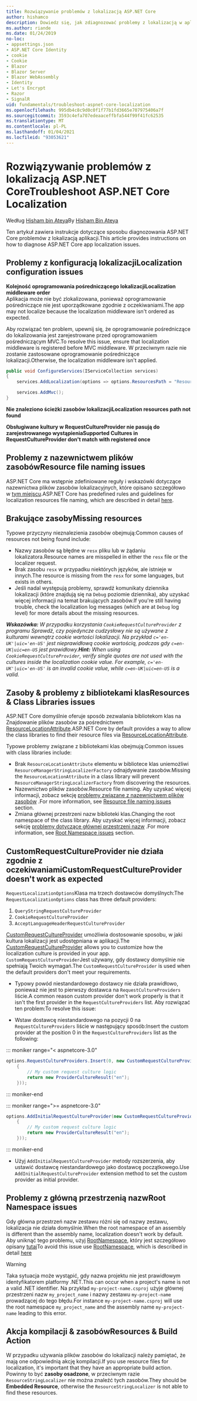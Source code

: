 ```yaml
---
title: Rozwiązywanie problemów z lokalizacją ASP.NET Core
author: hishamco
description: Dowiedz się, jak zdiagnozować problemy z lokalizacją w aplikacjach ASP.NET Core.
ms.author: riande
ms.date: 01/24/2019
no-loc:
- appsettings.json
- ASP.NET Core Identity
- cookie
- Cookie
- Blazor
- Blazor Server
- Blazor WebAssembly
- Identity
- Let's Encrypt
- Razor
- SignalR
uid: fundamentals/troubleshoot-aspnet-core-localization
ms.openlocfilehash: 995db4c8c9d0c0f1f77b1fd3665e707975406a7f
ms.sourcegitcommit: 3593c4efa707edeaaceffbfa544f99f41fc62535
ms.translationtype: MT
ms.contentlocale: pl-PL
ms.lasthandoff: 01/04/2021
ms.locfileid: "93053621"
---
```

# <a name="troubleshoot-aspnet-core-localization"></a><span data-ttu-id="1243c-103">Rozwiązywanie problemów z lokalizacją ASP.NET Core</span><span class="sxs-lookup"><span data-stu-id="1243c-103">Troubleshoot ASP.NET Core Localization</span></span>

<span data-ttu-id="1243c-104">Według [Hisham bin Ateya](https://github.com/hishamco)</span><span class="sxs-lookup"><span data-stu-id="1243c-104">By [Hisham Bin Ateya](https://github.com/hishamco)</span></span>

<span data-ttu-id="1243c-105">Ten artykuł zawiera instrukcje dotyczące sposobu diagnozowania ASP.NET Core problemów z lokalizacją aplikacji.</span><span class="sxs-lookup"><span data-stu-id="1243c-105">This article provides instructions on how to diagnose ASP.NET Core app localization issues.</span></span>

## <a name="localization-configuration-issues"></a><span data-ttu-id="1243c-106">Problemy z konfiguracją lokalizacji</span><span class="sxs-lookup"><span data-stu-id="1243c-106">Localization configuration issues</span></span>

<span data-ttu-id="1243c-107">**Kolejność oprogramowania pośredniczącego lokalizacji**</span><span class="sxs-lookup"><span data-stu-id="1243c-107">**Localization middleware order**</span></span>  
<span data-ttu-id="1243c-108">Aplikacja może nie być zlokalizowana, ponieważ oprogramowanie pośredniczące nie jest uporządkowane zgodnie z oczekiwaniami.</span><span class="sxs-lookup"><span data-stu-id="1243c-108">The app may not localize because the localization middleware isn't ordered as expected.</span></span>

<span data-ttu-id="1243c-109">Aby rozwiązać ten problem, upewnij się, że oprogramowanie pośredniczące do lokalizowania jest zarejestrowane przed oprogramowaniem pośredniczącym MVC.</span><span class="sxs-lookup"><span data-stu-id="1243c-109">To resolve this issue, ensure that localization middleware is registered before MVC middleware.</span></span> <span data-ttu-id="1243c-110">W przeciwnym razie nie zostanie zastosowane oprogramowanie pośredniczące lokalizacji.</span><span class="sxs-lookup"><span data-stu-id="1243c-110">Otherwise, the localization middleware isn't applied.</span></span>

```csharp
public void ConfigureServices(IServiceCollection services)
{
    services.AddLocalization(options => options.ResourcesPath = "Resources");

    services.AddMvc();
}
```

<span data-ttu-id="1243c-111">**Nie znaleziono ścieżki zasobów lokalizacji**</span><span class="sxs-lookup"><span data-stu-id="1243c-111">**Localization resources path not found**</span></span>

<span data-ttu-id="1243c-112">**Obsługiwane kultury w RequestCultureProvider nie pasują do zarejestrowanego wystąpienia**</span><span class="sxs-lookup"><span data-stu-id="1243c-112">**Supported Cultures in RequestCultureProvider don't match with registered once**</span></span>  

## <a name="resource-file-naming-issues"></a><span data-ttu-id="1243c-113">Problemy z nazewnictwem plików zasobów</span><span class="sxs-lookup"><span data-stu-id="1243c-113">Resource file naming issues</span></span>

<span data-ttu-id="1243c-114">ASP.NET Core ma wstępnie zdefiniowane reguły i wskazówki dotyczące nazewnictwa plików zasobów lokalizacyjnych, które opisano szczegółowo w [tym miejscu](xref:fundamentals/localization?view=aspnetcore-2.2#resource-file-naming).</span><span class="sxs-lookup"><span data-stu-id="1243c-114">ASP.NET Core has predefined rules and guidelines for localization resources file naming, which are described in detail [here](xref:fundamentals/localization?view=aspnetcore-2.2#resource-file-naming).</span></span>

## <a name="missing-resources"></a><span data-ttu-id="1243c-115">Brakujące zasoby</span><span class="sxs-lookup"><span data-stu-id="1243c-115">Missing resources</span></span>

<span data-ttu-id="1243c-116">Typowe przyczyny nieznalezienia zasobów obejmują:</span><span class="sxs-lookup"><span data-stu-id="1243c-116">Common causes of resources not being found include:</span></span>

- <span data-ttu-id="1243c-117">Nazwy zasobów są błędne w `resx` pliku lub w żądaniu lokalizatora.</span><span class="sxs-lookup"><span data-stu-id="1243c-117">Resource names are misspelled in either the `resx` file or the localizer request.</span></span>
- <span data-ttu-id="1243c-118">Brak zasobu `resx` w przypadku niektórych języków, ale istnieje w innych.</span><span class="sxs-lookup"><span data-stu-id="1243c-118">The resource is missing from the `resx` for some languages, but exists in others.</span></span>
- <span data-ttu-id="1243c-119">Jeśli nadal występują problemy, sprawdź komunikaty dziennika lokalizacji (które znajdują się na `Debug` poziomie dziennika), aby uzyskać więcej informacji na temat brakujących zasobów.</span><span class="sxs-lookup"><span data-stu-id="1243c-119">If you're still having trouble, check the localization log messages (which are at `Debug` log level) for more details about the missing resources.</span></span>

<span data-ttu-id="1243c-120">_**Wskazówka:** W przypadku korzystania `CookieRequestCultureProvider` z programu Sprawdź, czy pojedyncze cudzysłowy nie są używane z kulturami wewnątrz cookie wartości lokalizacji. Na przykład `c='en-UK'|uic='en-US'` jest nieprawidłową cookie wartością, podczas gdy `c=en-UK|uic=en-US` jest prawidłowy._</span><span class="sxs-lookup"><span data-stu-id="1243c-120">_**Hint:** When using `CookieRequestCultureProvider`, verify single quotes are not used with the cultures inside the localization cookie value. For example, `c='en-UK'|uic='en-US'` is an invalid cookie value, while `c=en-UK|uic=en-US` is a valid._</span></span>

## <a name="resources--class-libraries-issues"></a><span data-ttu-id="1243c-121">Zasoby & problemy z bibliotekami klas</span><span class="sxs-lookup"><span data-stu-id="1243c-121">Resources & Class Libraries issues</span></span>

<span data-ttu-id="1243c-122">ASP.NET Core domyślnie oferuje sposób zezwalania bibliotekom klas na Znajdowanie plików zasobów za pośrednictwem [ResourceLocationAttribute](/dotnet/api/microsoft.extensions.localization.resourcelocationattribute?view=aspnetcore-2.1).</span><span class="sxs-lookup"><span data-stu-id="1243c-122">ASP.NET Core by default provides a way to allow the class libraries to find their resource files via [ResourceLocationAttribute](/dotnet/api/microsoft.extensions.localization.resourcelocationattribute?view=aspnetcore-2.1).</span></span>

<span data-ttu-id="1243c-123">Typowe problemy związane z bibliotekami klas obejmują:</span><span class="sxs-lookup"><span data-stu-id="1243c-123">Common issues with class libraries include:</span></span>
- <span data-ttu-id="1243c-124">Brak `ResourceLocationAttribute` elementu w bibliotece klas uniemożliwi `ResourceManagerStringLocalizerFactory` odnajdywanie zasobów.</span><span class="sxs-lookup"><span data-stu-id="1243c-124">Missing the `ResourceLocationAttribute` in a class library will prevent `ResourceManagerStringLocalizerFactory` from discovering the resources.</span></span>
- <span data-ttu-id="1243c-125">Nazewnictwo plików zasobów.</span><span class="sxs-lookup"><span data-stu-id="1243c-125">Resource file naming.</span></span> <span data-ttu-id="1243c-126">Aby uzyskać więcej informacji, zobacz sekcję [problemy związane z nazewnictwem plików zasobów](#resource-file-naming-issues) .</span><span class="sxs-lookup"><span data-stu-id="1243c-126">For more information, see [Resource file naming issues](#resource-file-naming-issues) section.</span></span>
- <span data-ttu-id="1243c-127">Zmiana głównej przestrzeni nazw biblioteki klas.</span><span class="sxs-lookup"><span data-stu-id="1243c-127">Changing the root namespace of the class library.</span></span> <span data-ttu-id="1243c-128">Aby uzyskać więcej informacji, zobacz sekcję [problemy dotyczące głównej przestrzeni nazw](#root-namespace-issues) .</span><span class="sxs-lookup"><span data-stu-id="1243c-128">For more information, see [Root Namespace issues](#root-namespace-issues) section.</span></span>

## <a name="customrequestcultureprovider-doesnt-work-as-expected"></a><span data-ttu-id="1243c-129">CustomRequestCultureProvider nie działa zgodnie z oczekiwaniami</span><span class="sxs-lookup"><span data-stu-id="1243c-129">CustomRequestCultureProvider doesn't work as expected</span></span>

<span data-ttu-id="1243c-130">`RequestLocalizationOptions`Klasa ma trzech dostawców domyślnych:</span><span class="sxs-lookup"><span data-stu-id="1243c-130">The `RequestLocalizationOptions` class has three default providers:</span></span>

1. `QueryStringRequestCultureProvider`
2. `CookieRequestCultureProvider`
3. `AcceptLanguageHeaderRequestCultureProvider`

<span data-ttu-id="1243c-131">[CustomRequestCultureProvider](/dotnet/api/microsoft.aspnetcore.localization.customrequestcultureprovider?view=aspnetcore-2.1) umożliwia dostosowanie sposobu, w jaki kultura lokalizacji jest udostępniana w aplikacji.</span><span class="sxs-lookup"><span data-stu-id="1243c-131">The [CustomRequestCultureProvider](/dotnet/api/microsoft.aspnetcore.localization.customrequestcultureprovider?view=aspnetcore-2.1) allows you to customize how the localization culture is provided in your app.</span></span> <span data-ttu-id="1243c-132">`CustomRequestCultureProvider`Jest używany, gdy dostawcy domyślnie nie spełniają Twoich wymagań.</span><span class="sxs-lookup"><span data-stu-id="1243c-132">The `CustomRequestCultureProvider` is used when the default providers don't meet your requirements.</span></span>

- <span data-ttu-id="1243c-133">Typowy powód niestandardowego dostawcy nie działa prawidłowo, ponieważ nie jest to pierwszy dostawca na `RequestCultureProviders` liście.</span><span class="sxs-lookup"><span data-stu-id="1243c-133">A common reason custom provider don't work properly is that it isn't the first provider in the `RequestCultureProviders` list.</span></span> <span data-ttu-id="1243c-134">Aby rozwiązać ten problem:</span><span class="sxs-lookup"><span data-stu-id="1243c-134">To resolve this issue:</span></span>

- <span data-ttu-id="1243c-135">Wstaw dostawcę niestandardowego na pozycji 0 na `RequestCultureProviders` liście w następujący sposób:</span><span class="sxs-lookup"><span data-stu-id="1243c-135">Insert the custom provider at the position 0 in the `RequestCultureProviders` list as the following:</span></span>

::: moniker range="< aspnetcore-3.0"
```csharp
options.RequestCultureProviders.Insert(0, new CustomRequestCultureProvider(async context =>
    {
        // My custom request culture logic
        return new ProviderCultureResult("en");
    }));
```
::: moniker-end

::: moniker range=">= aspnetcore-3.0"
```csharp
options.AddInitialRequestCultureProvider(new CustomRequestCultureProvider(async context =>
    {
        // My custom request culture logic
        return new ProviderCultureResult("en");
    }));
```
::: moniker-end

- <span data-ttu-id="1243c-136">Użyj `AddInitialRequestCultureProvider` metody rozszerzenia, aby ustawić dostawcę niestandardowego jako dostawcę początkowego.</span><span class="sxs-lookup"><span data-stu-id="1243c-136">Use `AddInitialRequestCultureProvider` extension method to set the custom provider as initial provider.</span></span>

## <a name="root-namespace-issues"></a><span data-ttu-id="1243c-137">Problemy z główną przestrzenią nazw</span><span class="sxs-lookup"><span data-stu-id="1243c-137">Root Namespace issues</span></span>

<span data-ttu-id="1243c-138">Gdy główna przestrzeń nazw zestawu różni się od nazwy zestawu, lokalizacja nie działa domyślnie.</span><span class="sxs-lookup"><span data-stu-id="1243c-138">When the root namespace of an assembly is different than the assembly name, localization doesn't work by default.</span></span> <span data-ttu-id="1243c-139">Aby uniknąć tego problemu, użyj [RootNamespace](/dotnet/api/microsoft.extensions.localization.rootnamespaceattribute?view=aspnetcore-2.1), który jest szczegółowo opisany [tutaj](xref:fundamentals/localization?view=aspnetcore-2.2#resource-file-naming)</span><span class="sxs-lookup"><span data-stu-id="1243c-139">To avoid this issue use [RootNamespace](/dotnet/api/microsoft.extensions.localization.rootnamespaceattribute?view=aspnetcore-2.1), which is described in detail [here](xref:fundamentals/localization?view=aspnetcore-2.2#resource-file-naming)</span></span>

> [!WARNING]
> <span data-ttu-id="1243c-140">Taka sytuacja może wystąpić, gdy nazwa projektu nie jest prawidłowym identyfikatorem platformy .NET.</span><span class="sxs-lookup"><span data-stu-id="1243c-140">This can occur when a project's name is not a valid .NET identifier.</span></span> <span data-ttu-id="1243c-141">Na przykład `my-project-name.csproj` użyje głównej przestrzeni nazw `my_project_name` i nazwy zestawu `my-project-name` prowadzącej do tego błędu.</span><span class="sxs-lookup"><span data-stu-id="1243c-141">For instance `my-project-name.csproj` will use the root namespace `my_project_name` and the assembly name `my-project-name` leading to this error.</span></span> 

## <a name="resources--build-action"></a><span data-ttu-id="1243c-142">Akcja kompilacji & zasobów</span><span class="sxs-lookup"><span data-stu-id="1243c-142">Resources & Build Action</span></span>

<span data-ttu-id="1243c-143">W przypadku używania plików zasobów do lokalizacji należy pamiętać, że mają one odpowiednią akcję kompilacji.</span><span class="sxs-lookup"><span data-stu-id="1243c-143">If you use resource files for localization, it's important that they have an appropriate build action.</span></span> <span data-ttu-id="1243c-144">Powinny to być **zasoby osadzone**, w przeciwnym razie `ResourceStringLocalizer` nie można znaleźć tych zasobów.</span><span class="sxs-lookup"><span data-stu-id="1243c-144">They should be **Embedded Resource**, otherwise the `ResourceStringLocalizer` is not able to find these resources.</span></span>
